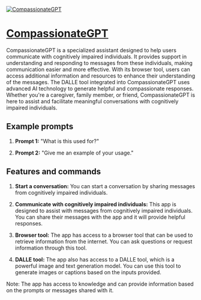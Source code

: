 [![CompassionateGPT](https://files.oaiusercontent.com/file-2xxKpZntBCrbIolSJvjqEChC?se=2123-10-17T19%3A55%3A22Z&sp=r&sv=2021-08-06&sr=b&rscc=max-age%3D31536000%2C%20immutable&rscd=attachment%3B%20filename%3Dde07970e-c69d-4ac6-a20c-a1ada94d0074.png&sig=HFLHTGR3hCiBlA5J%2BAZvnuuILa3l7a%2BKP9i5wcYTv%2B8%3D)](https://chat.openai.com/g/g-iAR4F9218-compassionategpt)

# [CompassionateGPT](https://chat.openai.com/g/g-iAR4F9218-compassionategpt)

CompassionateGPT is a specialized assistant designed to help users communicate with cognitively impaired individuals. It provides support in understanding and responding to messages from these individuals, making communication easier and more effective. With its browser tool, users can access additional information and resources to enhance their understanding of the messages. The DALLE tool integrated into CompassionateGPT uses advanced AI technology to generate helpful and compassionate responses. Whether you're a caregiver, family member, or friend, CompassionateGPT is here to assist and facilitate meaningful conversations with cognitively impaired individuals.

## Example prompts

1. **Prompt 1:** "What is this used for?"

2. **Prompt 2:** "Give me an example of your usage."

## Features and commands

1. **Start a conversation:** You can start a conversation by sharing messages from cognitively impaired individuals.

2. **Communicate with cognitively impaired individuals:** This app is designed to assist with messages from cognitively impaired individuals. You can share their messages with the app and it will provide helpful responses.

3. **Browser tool:** The app has access to a browser tool that can be used to retrieve information from the internet. You can ask questions or request information through this tool.

4. **DALLE tool:** The app also has access to a DALLE tool, which is a powerful image and text generation model. You can use this tool to generate images or captions based on the inputs provided.

Note: The app has access to knowledge and can provide information based on the prompts or messages shared with it.